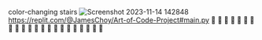 color-changing stairs
![Screenshot 2023-11-14 142848](https://github.com/james-choy/art-of-code-project/assets/150850082/1c1cbc7c-6171-4f83-a278-753572b4b5af)
https://replit.com/@JamesChoy/Art-of-Code-Project#main.py
 🤨  🤨  🤨  🤨  🤨  🤨  🤨  🤨  🤨  🤨  🤨  🤨  🤨  🤨  🤨  🤨  🤨  🤨  🤨  🤨  🤨  🤨 

